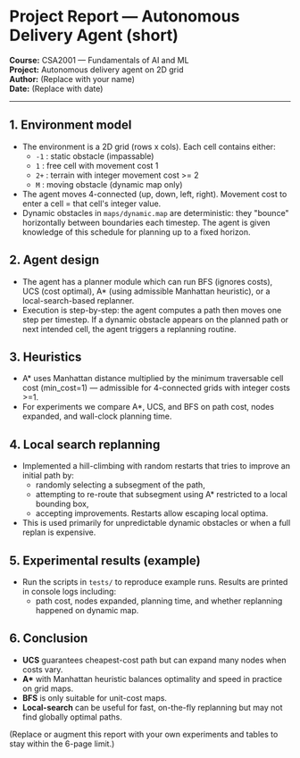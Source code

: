 # Project Report — Autonomous Delivery Agent (short)

**Course:** CSA2001 — Fundamentals of AI and ML  
**Project:** Autonomous delivery agent on 2D grid  
**Author:** (Replace with your name)  
**Date:** (Replace with date)

---

## 1. Environment model
- The environment is a 2D grid (rows x cols). Each cell contains either:
  - `-1` : static obstacle (impassable)
  - `1`  : free cell with movement cost 1
  - `2+` : terrain with integer movement cost >= 2
  - `M`  : moving obstacle (dynamic map only)
- The agent moves 4-connected (up, down, left, right). Movement cost to enter a cell = that cell's integer value.
- Dynamic obstacles in `maps/dynamic.map` are deterministic: they "bounce" horizontally between boundaries each timestep.
  The agent is given knowledge of this schedule for planning up to a fixed horizon.

## 2. Agent design
- The agent has a planner module which can run BFS (ignores costs), UCS (cost optimal), A* (using admissible Manhattan heuristic), or a local-search-based replanner.
- Execution is step-by-step: the agent computes a path then moves one step per timestep.
  If a dynamic obstacle appears on the planned path or next intended cell, the agent triggers a replanning routine.

## 3. Heuristics
- A* uses Manhattan distance multiplied by the minimum traversable cell cost (min_cost=1) — admissible for 4-connected grids with integer costs >=1.
- For experiments we compare A*, UCS, and BFS on path cost, nodes expanded, and wall-clock planning time.

## 4. Local search replanning
- Implemented a hill-climbing with random restarts that tries to improve an initial path by:
  - randomly selecting a subsegment of the path,
  - attempting to re-route that subsegment using A* restricted to a local bounding box,
  - accepting improvements. Restarts allow escaping local optima.
- This is used primarily for unpredictable dynamic obstacles or when a full replan is expensive.

## 5. Experimental results (example)
- Run the scripts in `tests/` to reproduce example runs. Results are printed in console logs including:
  - path cost, nodes expanded, planning time, and whether replanning happened on dynamic map.

## 6. Conclusion
- **UCS** guarantees cheapest-cost path but can expand many nodes when costs vary.
- **A\*** with Manhattan heuristic balances optimality and speed in practice on grid maps.
- **BFS** is only suitable for unit-cost maps.
- **Local-search** can be useful for fast, on-the-fly replanning but may not find globally optimal paths.

(Replace or augment this report with your own experiments and tables to stay within the 6-page limit.)
